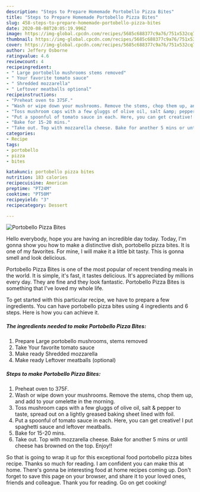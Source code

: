 ```yaml
---
description: "Steps to Prepare Homemade Portobello Pizza Bites"
title: "Steps to Prepare Homemade Portobello Pizza Bites"
slug: 458-steps-to-prepare-homemade-portobello-pizza-bites
date: 2020-08-08T20:05:19.996Z
image: https://img-global.cpcdn.com/recipes/5685c688377c9a76/751x532cq70/portobello-pizza-bites-recipe-main-photo.jpg
thumbnail: https://img-global.cpcdn.com/recipes/5685c688377c9a76/751x532cq70/portobello-pizza-bites-recipe-main-photo.jpg
cover: https://img-global.cpcdn.com/recipes/5685c688377c9a76/751x532cq70/portobello-pizza-bites-recipe-main-photo.jpg
author: Jeffery Osborne
ratingvalue: 4.6
reviewcount: 4
recipeingredient:
- " Large portobello mushrooms stems removed"
- " Your favorite tomato sauce"
- " Shredded mozzarella"
- " Leftover meatballs optional"
recipeinstructions:
- "Preheat oven to 375F."
- "Wash or wipe down your mushrooms. Remove the stems, chop them up, and add to your omelette in the morning."
- "Toss mushroom caps with a few gluggs of olive oil, salt &amp; pepper to taste, spread out on a lightly greased baking sheet lined with foil."
- "Put a spoonful of tomato sauce in each. Here, you can get creative! I put spaghetti sauce and leftover meatballs."
- "Bake for 15-20 mins."
- "Take out. Top with mozzarella cheese. Bake for another 5 mins or until cheese has browned on the top. Enjoy!!"
categories:
- Recipe
tags:
- portobello
- pizza
- bites

katakunci: portobello pizza bites 
nutrition: 183 calories
recipecuisine: American
preptime: "PT24M"
cooktime: "PT50M"
recipeyield: "3"
recipecategory: Dessert

---
```



![Portobello Pizza Bites](https://img-global.cpcdn.com/recipes/5685c688377c9a76/751x532cq70/portobello-pizza-bites-recipe-main-photo.jpg)

Hello everybody, hope you are having an incredible day today. Today, I'm gonna show you how to make a distinctive dish, portobello pizza bites. It is one of my favorites. For mine, I will make it a little bit tasty. This is gonna smell and look delicious.



Portobello Pizza Bites is one of the most popular of recent trending meals in the world. It is simple, it's fast, it tastes delicious. It's appreciated by millions every day. They are fine and they look fantastic. Portobello Pizza Bites is something that I've loved my whole life.


To get started with this particular recipe, we have to prepare a few ingredients. You can have portobello pizza bites using 4 ingredients and 6 steps. Here is how you can achieve it.

<!--inarticleads1-->

##### The ingredients needed to make Portobello Pizza Bites:

1. Prepare  Large portobello mushrooms, stems removed
1. Take  Your favorite tomato sauce
1. Make ready  Shredded mozzarella
1. Make ready  Leftover meatballs (optional)




<!--inarticleads2-->

##### Steps to make Portobello Pizza Bites:

1. Preheat oven to 375F.
1. Wash or wipe down your mushrooms. Remove the stems, chop them up, and add to your omelette in the morning.
1. Toss mushroom caps with a few gluggs of olive oil, salt &amp; pepper to taste, spread out on a lightly greased baking sheet lined with foil.
1. Put a spoonful of tomato sauce in each. Here, you can get creative! I put spaghetti sauce and leftover meatballs.
1. Bake for 15-20 mins.
1. Take out. Top with mozzarella cheese. Bake for another 5 mins or until cheese has browned on the top. Enjoy!!




So that is going to wrap it up for this exceptional food portobello pizza bites recipe. Thanks so much for reading. I am confident you can make this at home. There's gonna be interesting food at home recipes coming up. Don't forget to save this page on your browser, and share it to your loved ones, friends and colleague. Thank you for reading. Go on get cooking!
